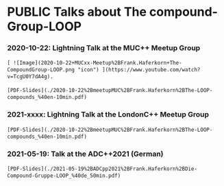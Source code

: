 # PUBLIC  Talks about  The compound-Group-LOOP #
### 2020-10-22: Lightning Talk at the **MUC++ Meetup Group** ###

    [ ![Image](2020-10-22+MUCxx-Meetup%2BFrank.Haferkorn+The-CompoundGroup-LOOP.png "icon") ](https://www.youtube.com/watch?v=TcgU0Y7dA4g).
    
    [PDF-Slides](./2020-10-22%2BmeetupMUC%2BFrank.Haferkorn%2BThe-LOOP-compounds_%40en-10min.pdf)
    

### 2021-xxxx: Lightning Talk at the **LondonC++ Meetup Group** ###

    [PDF-Slides](./2020-10-22%2BmeetupMUC%2BFrank.Haferkorn%2BThe-LOOP-compounds_%40en-10min.pdf)

        
### 2021-05-19: Talk at the **ADC++2021** (German) ###

    [PDF-Slides](./2021-05-19%2BADCpp2021%2BFrank.Haferkorn%2BDie-Compound-Gruppe-LOOP_%40de_50min.pdf)

